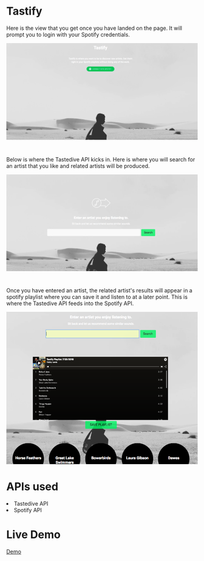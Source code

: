 # Tastify

Here is the view that you get once you have landed on the page. It will prompt you to login with your Spotify credentials.

![Landing Page](/ScreenShot/tastifyOne.png)

#
Below is where the Tastedive API kicks in. Here is where you will search for an artist that you like and related artists will be produced.


![Search Page](/ScreenShot/tastifyThree.png)

#
Once you have entered an artist, the related artist's results will appear in a spotify playlist where you can save it and listen to at a later point. This is where the Tastedive API feeds into the Spotify API.


![Results Page](/ScreenShot/tastifyTwo.png)

# APIs used
<li>Tastedive API</li>
<li>Spotify API</li>

# Live Demo
<a href = "https://tastify-login--robbylewis.repl.co/">Demo</a>
